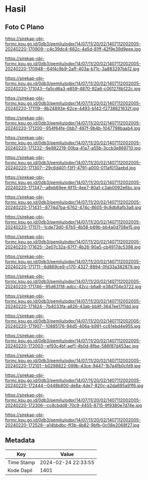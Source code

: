 # Hasil

## Foto C Plano

https://sirekap-obj-formc.kpu.go.id/0db3/pemilu/pdpr/14/07/11/20/02/1407112002005-20240220-170909--c4c39dc4-682c-4a5d-81ff-42f9e39d9eee.jpg

https://sirekap-obj-formc.kpu.go.id/0db3/pemilu/pdpr/14/07/11/20/02/1407112002005-20240220-170948--64f4c9b9-2aff-403a-b71c-3a883297bb12.jpg

https://sirekap-obj-formc.kpu.go.id/0db3/pemilu/pdpr/14/07/11/20/02/1407112002005-20240220-171043--fa5cd6a3-e859-4870-92a6-c061276b122c.jpg

https://sirekap-obj-formc.kpu.go.id/0db3/pemilu/pdpr/14/07/11/20/02/1407112002005-20240220-171119--8b24893e-62ce-4493-b142-f2738821632f.jpg

https://sirekap-obj-formc.kpu.go.id/0db3/pemilu/pdpr/14/07/11/20/02/1407112002005-20240220-171200--954f64fe-0bb7-497f-9b4b-1047798baab4.jpg

https://sirekap-obj-formc.kpu.go.id/0db3/pemilu/pdpr/14/07/11/20/02/1407112002005-20240220-171232--9e982219-00ba-41a7-a55b-3ccb3e869710.jpg

https://sirekap-obj-formc.kpu.go.id/0db3/pemilu/pdpr/14/07/11/20/02/1407112002005-20240220-171307--29c6d401-f3f1-4791-a000-011af013aebd.jpg

https://sirekap-obj-formc.kpu.go.id/0db3/pemilu/pdpr/14/07/11/20/02/1407112002005-20240220-171347--a8eb69ee-6f15-4ee7-80a1-c3ab0092e6bc.jpg

https://sirekap-obj-formc.kpu.go.id/0db3/pemilu/pdpr/14/07/11/20/02/1407112002005-20240220-171431--8774d7ba-6762-474c-8605-9c8db8afb3a8.jpg

https://sirekap-obj-formc.kpu.go.id/0db3/pemilu/pdpr/14/07/11/20/02/1407112002005-20240220-171511--1cde73d0-67b5-4b58-b69b-bb4a0d708e15.jpg

https://sirekap-obj-formc.kpu.go.id/0db3/pemilu/pdpr/14/07/11/20/02/1407112002005-20240220-171625--2e07c32a-67f7-4b26-90a5-cb4917dc5398.jpg

https://sirekap-obj-formc.kpu.go.id/0db3/pemilu/pdpr/14/07/11/20/02/1407112002005-20240220-171711--6d869ce9-c170-4327-8894-0fd33a382879.jpg

https://sirekap-obj-formc.kpu.go.id/0db3/pemilu/pdpr/14/07/11/20/02/1407112002005-20240220-171746--95d63118-adcc-42cc-b6a8-e38d704e3722.jpg

https://sirekap-obj-formc.kpu.go.id/0db3/pemilu/pdpr/14/07/11/20/02/1407112002005-20240220-171824--7b4033fa-a826-43ab-bb8f-3647ee17f1dd.jpg

https://sirekap-obj-formc.kpu.go.id/0db3/pemilu/pdpr/14/07/11/20/02/1407112002005-20240220-171907--10885176-94d5-406a-b991-cc61ebd4e955.jpg

https://sirekap-obj-formc.kpu.go.id/0db3/pemilu/pdpr/14/07/11/20/02/1407112002005-20240220-172003--ef93c4bf-aef1-4b0d-8fbe-586f87d453ac.jpg

https://sirekap-obj-formc.kpu.go.id/0db3/pemilu/pdpr/14/07/11/20/02/1407112002005-20240220-172101--b0298822-099b-43ce-9447-1b7a4fb0cfd9.jpg

https://sirekap-obj-formc.kpu.go.id/0db3/pemilu/pdpr/14/07/11/20/02/1407112002005-20240220-172444--0448b800-de8a-4de7-820c-a2da695a91f6.jpg

https://sirekap-obj-formc.kpu.go.id/0db3/pemilu/pdpr/14/07/11/20/02/1407112002005-20240220-172306--cc8cbdd8-70c9-4455-8715-9f9380e7d74e.jpg

https://sirekap-obj-formc.kpu.go.id/0db3/pemilu/pdpr/14/07/11/20/02/1407112002005-20240220-172528--a14bbdbc-ff3b-4b82-9bfb-0c08e2068f27.jpg


## Metadata

| Key        | Value               |
| ---------- | ------------------- |
| Time Stamp | 2024-02-24 22:33:55 |
| Kode Dapil | 1401                |




